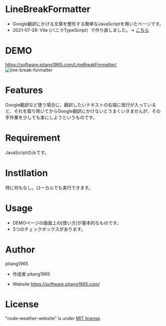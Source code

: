 # LineBreakFormatter
- Google翻訳にかける文章を整形する簡単なJavaScriptを用いたページです。
- 2021-07-29: Vite (バニラTypeScript）で作り直しました。→ [こちら](https://github.com/pitang1965/vite-line-break-formatter)

# DEMO
https://software.pitang1965.com/LineBreakFormatter/
![line-break-formatter](https://user-images.githubusercontent.com/47315420/93878201-a2c1bb00-fd14-11ea-9221-d4e9145d2765.gif)

# Features
Google翻訳など使う場合に、翻訳したいテキストの右端に改行が入っていると、それを取り除いてからGoogle翻訳にかけないとうまくいきませんが、その手作業を少しでも楽にしようというものです。

# Requirement
JavaScriptのみです。

# Instllation
特に何もなし。ローカルでも実行できます。

# Usage
* DEMOページの画面上の[使い方]が基本的なものです。
* 3つのチェックボックスがあります。

# Author
pitang1965
 
* 作成者
pitang1965

* Website
https://software.pitang1965.com/
 
# License
"node-weather-website" is under [MIT license](https://en.wikipedia.org/wiki/MIT_License).

